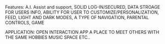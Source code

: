Features:
	A.I. Assist and support,
	SOLID LOG-IN/SECURED,
	DATA STROAGE FOR USERS INFO,
	ABILITY FOR USER TO CUSTOMIZE/PERSONALIZATION,
	FEED,
	LIGHT AND DARK MODES,
	A TYPE OF NAVIGATION,
	PARENTAL CONTROLS,
	GAME

APPLICATION:
	OPEN INTERACTION APP
	A PLACE TO MEET OTHERS WITH THE SAME HOBBIES
	MUSIC
	SPACE
	ETC..
